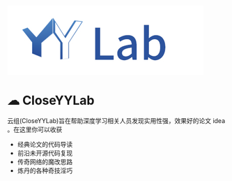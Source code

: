 ![Logo](https://github.com/CloseYYLab/.github/blob/main/profile/LOGO.jpg "Logo")
#  &#x2601; CloseYYLab 
云组(CloseYYLab)旨在帮助深度学习相关人员发现实用性强，效果好的论文 idea 。在这里你可以收获     
-  经典论文的代码导读  
-  前沿未开源代码复现  
-  传奇网络的魔改思路  
-  炼丹的各种奇技淫巧

